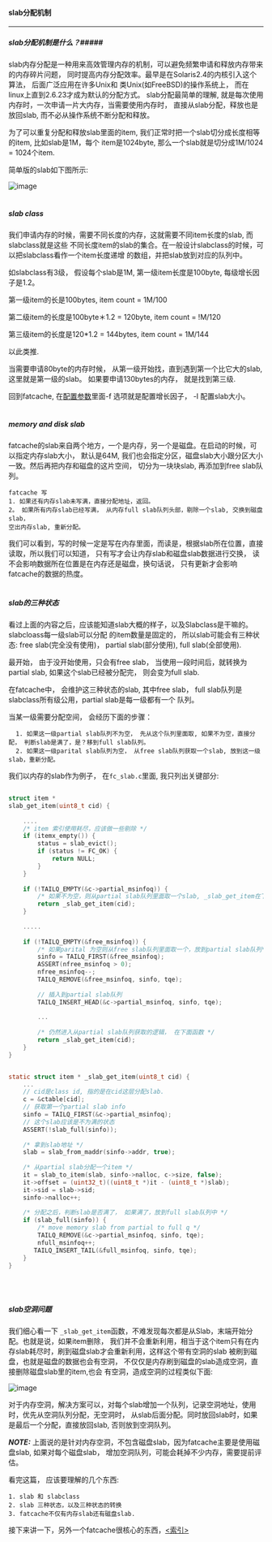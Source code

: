#### slab分配机制 ####

----------------------------

##### slab分配机制是什么？#####

slab内存分配是一种用来高效管理内存的机制，可以避免频繁申请和释放内存带来的内存碎片问题，
同时提高内存分配效率。最早是在Solaris2.4的内核引入这个算法， 后面广泛应用在许多Unix和
类Unix(如FreeBSD)的操作系统上， 而在linux上直到2.6.23才成为默认的分配方式。
slab分配最简单的理解, 就是每次使用内存时，一次申请一片大内存，当需要使用内存时，
直接从slab分配，释放也是放回slab, 而不必从操作系统不断分配和释放。

为了可以重复分配和释放slab里面的item, 我们正常时把一个slab切分成长度相等的item, 比如slab是1M，每个
item是1024byte, 那么一个slab就是切分成1M/1024 = 1024个item. 

简单版的slab如下图所示:

![image](https://github.com/git-hulk/fatcache-note/blob/master/snapshot/slab_1.png)
<br />
<br />

##### slab class #####

我们申请内存的时候，需要不同长度的内存，这就需要不同item长度的slab, 而slabclass就是这些
不同长度item的slab的集合。在一般设计slabclass的时候，可以把slabclass看作一个item长度递增
的数组，并把slab放到对应的队列中。

如slabclass有3级， 假设每个slab是1M, 第一级item长度是100byte, 每级增长因子是1.2。

第一级item的长是100bytes, item count = 1M/100

第二级item的长度是100byte＊1.2 = 120byte, item count = !M/120

第三级item的长度是120*1.2 = 144bytes, item count = 1M/144

以此类推.

当需要申请80byte的内存时候， 从第一级开始找，直到遇到第一个比它大的slab, 这里就是第一级的slab。
如果要申请130bytes的内存， 就是找到第三级.

回到fatcache, 在[配置参数](./configure.md)里面-f 选项就是配置增长因子， -I 配置slab大小。
<br />
<br />

##### memory and disk slab #####

fatcache的slab来自两个地方，一个是内存，另一个是磁盘。在启动的时候，可以指定内存slab大小，
默认是64M, 我们也会指定分区，磁盘slab大小跟分区大小一致。然后再把内存和磁盘的这片空间，
切分为一块块slab, 再添加到free slab队列。

```
fatcache 写
1. 如果还有内存slab未写满，直接分配地址，返回。
2。 如果所有内存slab已经写满， 从内存full slab队列头部，剔除一个slab, 交换到磁盘slab，
空出内存slab, 重新分配。
```
我们可以看到，写的时候一定是写在内存里面，而读是，根据slab所在位置，直接读取，所以我们可以知道，
只有写才会让内存slab和磁盘slab数据进行交换， 读不会影响数据所在位置是在内存还是磁盘，换句话说，
只有更新才会影响fatcache的数据的热度。
<br />
<br />

##### slab的三种状态 #####

看过上面的内容之后，应该能知道slab大概的样子，以及Slabclass是干嘛的。 slabcloass每一级slab可以分配
的item数量是固定的， 所以slab可能会有三种状态: free slab(完全没有使用)， partial slab(部分使用),
full slab(全部使用).

最开始， 由于没开始使用，只会有free slab， 当使用一段时间后，就转换为partial slab, 如果这个slab已经被分配完，
则会变为full slab.

在fatcache中， 会维护这三种状态的slab, 其中free slab， full slab队列是slabclass所有级公用，partial slab是每一级都有一个
队列。

当某一级需要分配空间， 会经历下面的步骤：
```
  1. 如果这一级partial slab队列不为空， 先从这个队列里面取, 如果不为空，直接分配， 判断slab是满了，是？移到full slab队列。
  2. 如果这一级parital slab队列为空， 从free slab队列获取一个slab, 放到这一级slab，重新分配。
```
我们以内存的slab作为例子， 在`fc_slab.c`里面, 我只列出关键部分:
```c

struct item *
slab_get_item(uint8_t cid) {
    
    ....
    /* item 索引使用耗尽，应该做一些剔除 */
    if (itemx_empty()) {
        status = slab_evict();
        if (status != FC_OK) {
            return NULL;
        }   
    }  
    
    if (!TAILQ_EMPTY(&c->partial_msinfoq)) {
        /* 如果不为空，则从partial slab队列里面取一个slab, _slab_get_item在下面定义*/
        return _slab_get_item(cid);
    }
    
    .....
    
    if (!TAILQ_EMPTY(&free_msinfoq)) {
        /* 如果parital 为空则从free slab队列里面取一个，放到partial slab队列*/
        sinfo = TAILQ_FIRST(&free_msinfoq);
        ASSERT(nfree_msinfoq > 0);
        nfree_msinfoq--;
        TAILQ_REMOVE(&free_msinfoq, sinfo, tqe);
        
        // 插入到partial slab队列
        TAILQ_INSERT_HEAD(&c->partial_msinfoq, sinfo, tqe);
        
        ...
        
        /* 仍然进入从partial slab队列获取的逻辑， 在下面函数 */
        return _slab_get_item(cid);
    }
}


static struct item * _slab_get_item(uint8_t cid) {
    ...
    // cid是class id, 指的是在cid这层分配slab.
    c = &ctable[cid];
    // 获取第一个partial slab info
    sinfo = TAILQ_FIRST(&c->partial_msinfoq);
    // 这个slab应该是不为满的状态
    ASSERT(!slab_full(sinfo));
    
    /* 拿到slab地址 */
    slab = slab_from_maddr(sinfo->addr, true);
    
    /* 从partial slab分配一个item */
    it = slab_to_item(slab, sinfo->nalloc, c->size, false);
    it->offset = (uint32_t)((uint8_t *)it - (uint8_t *)slab);
    it->sid = slab->sid;
    sinfo->nalloc++;
    
    /* 分配之后，判断slab是否满了， 如果满了，放到full slab队列中 */
    if (slab_full(sinfo)) {
        /* move memory slab from partial to full q */
        TAILQ_REMOVE(&c->partial_msinfoq, sinfo, tqe);
        nfull_msinfoq++;
       TAILQ_INSERT_TAIL(&full_msinfoq, sinfo, tqe);
    }
}


```
<br />
<br />


##### slab空洞问题 #####

我们细心看一下 `_slab_get_item`函数，不难发现每次都是从Slab，末端开始分配。也就是说，如果item删除，
我们并不会重新利用，相当于这个item只有在内存slab耗尽时，刷到磁盘slab才会重新利用，这样这个带有空洞的slab
被刷到磁盘，也就是磁盘的数据也会有空洞， 不仅仅是内存刷到磁盘的slab造成空洞，直接删除磁盘slab里的item,也会
有空洞，造成空洞的过程类似下面:

![image](https://github.com/git-hulk/fatcache-note/blob/master/snapshot/slab_hole.png)

对于内存空洞，解决方案可以，对每个slab增加一个队列，记录空洞地址，使用时，优先从空洞队列分配，无空洞时，
从slab后面分配。同时放回slab时，如果是最后一个分配，直接放回slab, 否则放到空洞队列。

***NOTE:*** 上面说的是针对内存空洞，不包含磁盘slab，因为fatcache主要是使用磁盘slab, 如果对每个磁盘slab，
增加空洞队列，可能会耗掉不少内存，需要提前评估。


看完这篇， 应该要理解的几个东西:
```
1. slab 和 slabclass
2. slab 三种状态，以及三种状态的转换
3. fatcache不仅有内存slab还有磁盘slab.
```

接下来讲一下，另外一个fatcache很核心的东西，[<索引>](./itemx.md)
